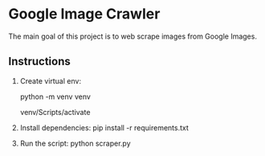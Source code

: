 # Google Image Crawler

The main goal of this project is to web scrape images from Google Images.

## Instructions

1. Create virtual env:

   python -m venv venv

   venv/Scripts/activate

3. Install dependencies:
   pip install -r requirements.txt

4. Run the script:
   python scraper.py
